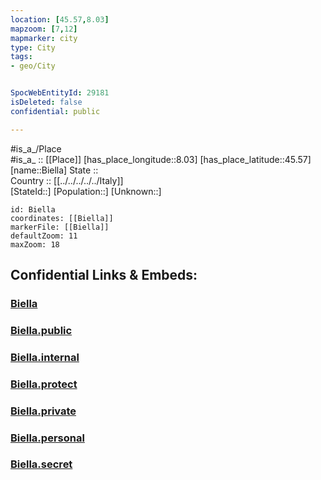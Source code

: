 ```yaml
---
location: [45.57,8.03] 
mapzoom: [7,12] 
mapmarker: city 
type: City
tags:
- geo/City


SpocWebEntityId: 29181
isDeleted: false
confidential: public

---
```

#is_a_/Place  
#is_a_ :: [[Place]] 
[has_place_longitude::8.03] 
[has_place_latitude::45.57] 
[name::Biella] 
State ::  
Country :: [[../../../../../Italy]]  
[StateId::] 
[Population::] 
[Unknown::] 


```leaflet
id: Biella
coordinates: [[Biella]] 
markerFile: [[Biella]] 
defaultZoom: 11 
maxZoom: 18
```


## Confidential Links & Embeds: 

### [Biella](/_Standards/Earth/Continent/Europe/Europe~South/Italy/regions~Italy/Piedmont/Biella.Province/City/Biella.md) 

### [Biella.public](/_public/Earth/Continent/Europe/Europe~South/Italy/regions~Italy/Piedmont/Biella.Province/City/Biella.public.md) 

### [Biella.internal](/_internal/Earth/Continent/Europe/Europe~South/Italy/regions~Italy/Piedmont/Biella.Province/City/Biella.internal.md) 

### [Biella.protect](/_protect/Earth/Continent/Europe/Europe~South/Italy/regions~Italy/Piedmont/Biella.Province/City/Biella.protect.md) 

### [Biella.private](/_private/Earth/Continent/Europe/Europe~South/Italy/regions~Italy/Piedmont/Biella.Province/City/Biella.private.md) 

### [Biella.personal](/_personal/Earth/Continent/Europe/Europe~South/Italy/regions~Italy/Piedmont/Biella.Province/City/Biella.personal.md) 

### [Biella.secret](/_secret/Earth/Continent/Europe/Europe~South/Italy/regions~Italy/Piedmont/Biella.Province/City/Biella.secret.md)

